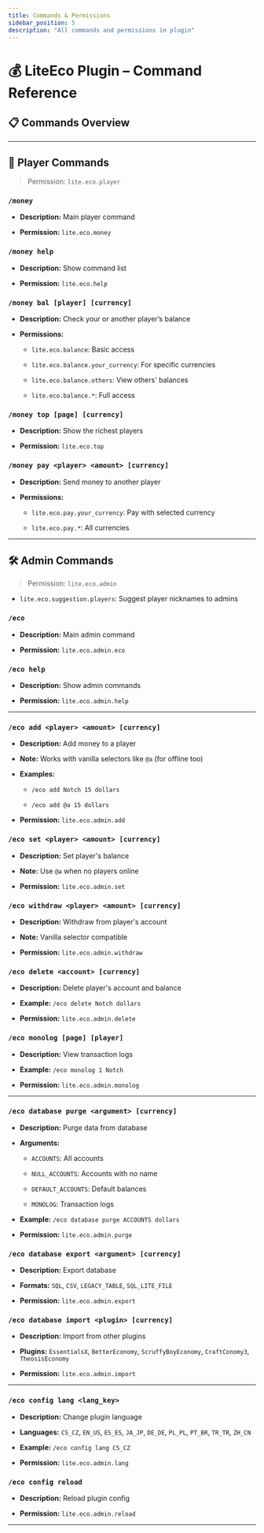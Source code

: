 ```yaml
---
title: Commands & Permissions
sidebar_position: 5
description: "All commands and permissions in plugin"
---
```


# 💰 LiteEco Plugin – Command Reference

## 📋 **Commands Overview**

***

## 👤 Player Commands

> Permission: `lite.eco.player`

### `/money`

-   **Description:** Main player command
    
-   **Permission:**  `lite.eco.money`
    

### `/money help`

-   **Description:** Show command list
    
-   **Permission:**  `lite.eco.help`
    

### `/money bal [player] [currency]`

-   **Description:** Check your or another player’s balance
    
-   **Permissions:**
    
    -   `lite.eco.balance`: Basic access
        
    -   `lite.eco.balance.your_currency`: For specific currencies
        
    -   `lite.eco.balance.others`: View others' balances
        
    -   `lite.eco.balance.*`: Full access
        

### `/money top [page] [currency]`

-   **Description:** Show the richest players
    
-   **Permission:**  `lite.eco.top`
    

### `/money pay <player> <amount> [currency]`

-   **Description:** Send money to another player
    
-   **Permissions:**
    
    -   `lite.eco.pay.your_currency`: Pay with selected currency
        
    -   `lite.eco.pay.*`: All currencies
        

***

## 🛠️ Admin Commands

> Permission: `lite.eco.admin`

-   `lite.eco.suggestion.players`: Suggest player nicknames to admins
    

### `/eco`

-   **Description:** Main admin command
    
-   **Permission:**  `lite.eco.admin.eco`
    

### `/eco help`

-   **Description:** Show admin commands
    
-   **Permission:**  `lite.eco.admin.help`
    

***

### `/eco add <player> <amount> [currency]`

-   **Description:** Add money to a player
    
-   **Note:** Works with vanilla selectors like `@a` (for offline too)
    
-   **Examples:**
    
    -   `/eco add Notch 15 dollars`
        
    -   `/eco add @a 15 dollars`
        
-   **Permission:**  `lite.eco.admin.add`
    

### `/eco set <player> <amount> [currency]`

-   **Description:** Set player's balance
    
-   **Note:** Use `@a` when no players online
    
-   **Permission:**  `lite.eco.admin.set`
    

### `/eco withdraw <player> <amount> [currency]`

-   **Description:** Withdraw from player's account
    
-   **Note:** Vanilla selector compatible
    
-   **Permission:**  `lite.eco.admin.withdraw`
    

### `/eco delete <account> [currency]`

-   **Description:** Delete player's account and balance
    
-   **Example:**  `/eco delete Notch dollars`
    
-   **Permission:**  `lite.eco.admin.delete`
    

### `/eco monolog [page] [player]`

-   **Description:** View transaction logs
    
-   **Example:**  `/eco monolog 1 Notch`
    
-   **Permission:**  `lite.eco.admin.monolog`
    

----------

### `/eco database purge <argument> [currency]`

-   **Description:** Purge data from database
    
-   **Arguments:**
    
    -   `ACCOUNTS`: All accounts
        
    -   `NULL_ACCOUNTS`: Accounts with no name
        
    -   `DEFAULT_ACCOUNTS`: Default balances
        
    -   `MONOLOG`: Transaction logs
        
-   **Example:**  `/eco database purge ACCOUNTS dollars`
    
-   **Permission:**  `lite.eco.admin.purge`
    

### `/eco database export <argument> [currency]`

-   **Description:** Export database
    
-   **Formats:**  `SQL`, `CSV`, `LEGACY_TABLE`, `SQL_LITE_FILE`
    
-   **Permission:**  `lite.eco.admin.export`
    

### `/eco database import <plugin> [currency]`

-   **Description:** Import from other plugins
    
-   **Plugins:**  `EssentialsX`, `BetterEconomy`, `ScruffyBoyEconomy`, `CraftConomy3`, `TheosisEconomy`
    
-   **Permission:**  `lite.eco.admin.import`
    

***

### `/eco config lang <lang_key>`

-   **Description:** Change plugin language
    
-   **Languages:**  `CS_CZ`, `EN_US`, `ES_ES`, `JA_JP`, `DE_DE`, `PL_PL`, `PT_BR`, `TR_TR`, `ZH_CN`
    
-   **Example:**  `/eco config lang CS_CZ`
    
-   **Permission:**  `lite.eco.admin.lang`
    

### `/eco config reload`

-   **Description:** Reload plugin config
    
-   **Permission:**  `lite.eco.admin.reload`
    

***